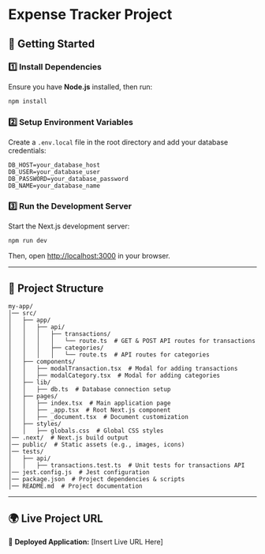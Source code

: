 # Expense Tracker Project

## 🚀 Getting Started

### 1️⃣ **Install Dependencies**
Ensure you have **Node.js** installed, then run:
```sh
npm install
```

### 2️⃣ **Setup Environment Variables**
Create a `.env.local` file in the root directory and add your database credentials:
```env
DB_HOST=your_database_host
DB_USER=your_database_user
DB_PASSWORD=your_database_password
DB_NAME=your_database_name
```

### 3️⃣ **Run the Development Server**
Start the Next.js development server:
```sh
npm run dev
```
Then, open [http://localhost:3000](http://localhost:3000) in your browser.

---

## 📂 Project Structure
```
my-app/
│── src/
│   ├── app/
│   │   ├── api/
│   │   │   ├── transactions/
│   │   │   │   └── route.ts  # GET & POST API routes for transactions
│   │   │   ├── categories/
│   │   │   │   └── route.ts  # API routes for categories
│   ├── components/
│   │   ├── modalTransaction.tsx  # Modal for adding transactions
│   │   ├── modalCategory.tsx  # Modal for adding categories
│   ├── lib/
│   │   ├── db.ts  # Database connection setup
│   ├── pages/
│   │   ├── index.tsx  # Main application page
│   │   ├── _app.tsx  # Root Next.js component
│   │   ├── _document.tsx  # Document customization
│   ├── styles/
│   │   ├── globals.css  # Global CSS styles
│── .next/  # Next.js build output
│── public/  # Static assets (e.g., images, icons)
│── tests/
│   ├── api/
│   │   ├── transactions.test.ts  # Unit tests for transactions API
│── jest.config.js  # Jest configuration
│── package.json  # Project dependencies & scripts
│── README.md  # Project documentation
```

---

## 🌍 Live Project URL
🚀 **Deployed Application:** [Insert Live URL Here]

